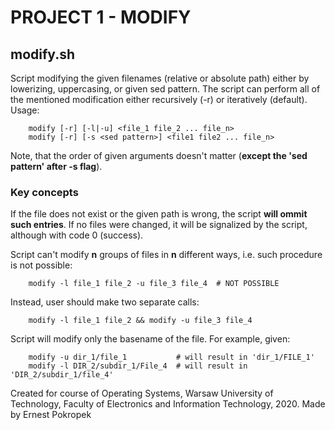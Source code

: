 # PROJECT 1 - MODIFY 

## modify.sh
Script modifying the given filenames (relative or absolute path) either by lowerizing, uppercasing, or given sed pattern. The script can perform all of the mentioned modification either recursively (-r) or iteratively (default).
Usage:

        modify [-r] [-l|-u] <file_1 file_2 ... file_n>
        modify [-r] [-s <sed pattern>] <file1 file2 ... file_n>

Note, that the order of given arguments doesn't matter (**except the 'sed pattern' after -s flag**).

### Key concepts
If the file does not exist or the given path is wrong, the script **will ommit such entries**. If no files were changed, it will be signalized by the script, although with code 0 (success).  

Script can't modify **n** groups of files in **n** different ways, i.e. such procedure is not possible:

        modify -l file_1 file_2 -u file_3 file_4  # NOT POSSIBLE
Instead, user should make two separate calls:

        modify -l file_1 file_2 && modify -u file_3 file_4
Script will modify only the basename of the file. For example, given:
        
        modify -u dir_1/file_1           # will result in 'dir_1/FILE_1'
        modify -l DIR_2/subdir_1/File_4  # will result in 'DIR_2/subdir_1/file_4'

Created for course of Operating Systems, Warsaw University of Technology, Faculty of Electronics and Information Technology, 2020. Made by Ernest Pokropek
